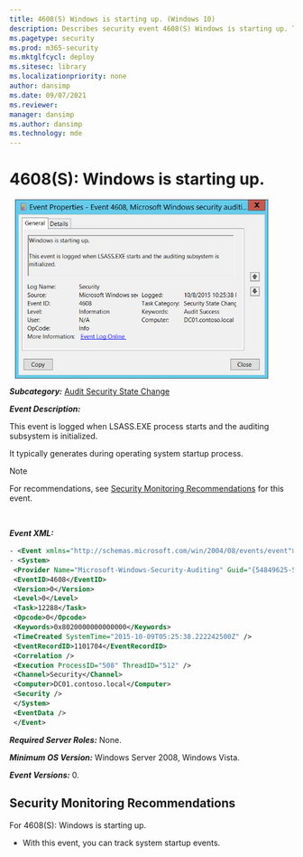 ```yaml
---
title: 4608(S) Windows is starting up. (Windows 10)
description: Describes security event 4608(S) Windows is starting up. This event is logged when the LSASS.EXE process starts and the auditing subsystem is initialized.
ms.pagetype: security
ms.prod: m365-security
ms.mktglfcycl: deploy
ms.sitesec: library
ms.localizationpriority: none
author: dansimp
ms.date: 09/07/2021
ms.reviewer: 
manager: dansimp
ms.author: dansimp
ms.technology: mde
---
```


# 4608(S): Windows is starting up.


<img src="images/event-4608.png" alt="Event 4608 illustration" width="449" height="317" hspace="10" align="top" />

***Subcategory:***&nbsp;[Audit Security State Change](audit-security-state-change.md)

***Event Description:***

This event is logged when LSASS.EXE process starts and the auditing subsystem is initialized.

It typically generates during operating system startup process.

> [!NOTE]
> For recommendations, see [Security Monitoring Recommendations](#security-monitoring-recommendations) for this event.

<br clear="all">

***Event XML:***
```xml
- <Event xmlns="http://schemas.microsoft.com/win/2004/08/events/event">
- <System>
 <Provider Name="Microsoft-Windows-Security-Auditing" Guid="{54849625-5478-4994-A5BA-3E3B0328C30D}" /> 
 <EventID>4608</EventID> 
 <Version>0</Version> 
 <Level>0</Level> 
 <Task>12288</Task> 
 <Opcode>0</Opcode> 
 <Keywords>0x8020000000000000</Keywords> 
 <TimeCreated SystemTime="2015-10-09T05:25:38.222242500Z" /> 
 <EventRecordID>1101704</EventRecordID> 
 <Correlation /> 
 <Execution ProcessID="508" ThreadID="512" /> 
 <Channel>Security</Channel> 
 <Computer>DC01.contoso.local</Computer> 
 <Security /> 
 </System>
 <EventData /> 
 </Event>

```

***Required Server Roles:*** None.

***Minimum OS Version:*** Windows Server 2008, Windows Vista.

***Event Versions:*** 0.

## Security Monitoring Recommendations

For 4608(S): Windows is starting up.

-   With this event, you can track system startup events.

